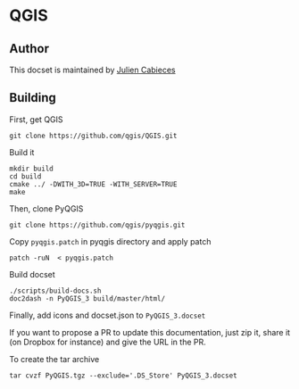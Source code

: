 QGIS
=======================

## Author

This docset is maintained by [Julien Cabieces](https://github.com/troopa81)

## Building

First, get QGIS
```shell
git clone https://github.com/qgis/QGIS.git
```

Build it
```shell
mkdir build
cd build
cmake ../ -DWITH_3D=TRUE -WITH_SERVER=TRUE
make
```

Then, clone PyQGIS

```shell
git clone https://github.com/qgis/pyqgis.git
```

Copy `pyqgis.patch` in pyqgis directory and apply patch

```shell
patch -ruN  < pyqgis.patch
```

Build docset

```shell
./scripts/build-docs.sh
doc2dash -n PyQGIS_3 build/master/html/
```
Finally, add icons and docset.json to `PyQGIS_3.docset`

If you want to propose a PR to update this documentation, just zip it, share it (on Dropbox for instance) and give the URL in the PR.

To create the tar archive

```shell
tar cvzf PyQGIS.tgz --exclude='.DS_Store' PyQGIS_3.docset
```
